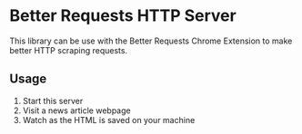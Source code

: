# Better Requests HTTP Server

This library can be use with the Better Requests Chrome Extension to make better HTTP scraping requests.

## Usage

1. Start this server
2. Visit a news article webpage
3. Watch as the HTML is saved on your machine
